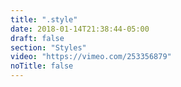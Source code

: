```yaml
---
title: ".style"
date: 2018-01-14T21:38:44-05:00
draft: false
section: "Styles"
video: "https://vimeo.com/253356879"
noTitle: false
---
```


